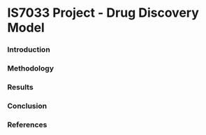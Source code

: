 # IS7033 Project - Drug Discovery Model

### Introduction

### Methodology

### Results

### Conclusion

### References


